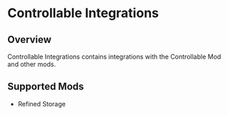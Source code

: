 # Controllable Integrations

## Overview
Controllable Integrations contains integrations with the Controllable Mod and
other mods.

## Supported Mods

* Refined Storage
